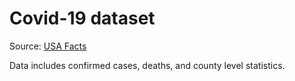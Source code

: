 # Covid-19 dataset

Source: [USA Facts](https://usafacts.org/visualizations/coronavirus-covid-19-spread-map/)

Data includes confirmed cases, deaths, and county level statistics.
